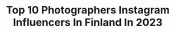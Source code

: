 ---
title: Top 10 Photographers Instagram Influencers In Finland In 2023
description: >-
  Find top photographers Instagram influencers in Finland in 2023. Most popular hashtags: #finland #nature #landscape.
platform: Instagram
hits: 80
text_top: See the top-rated Instagram accounts on inBeat.
text_bottom: Our database has 80 Instagram influencers like this in Finland for you to work with.
profiles:
  - username: "obelixy"
    fullname: >-
      Nikolaos Haaponiemi
    bio: >-
      Helsinki, Based Photographer I shoot film @filmbyobelixy Infobelixy@gmail.com
    location: "Finland"
    followers: 33063
    engagement: 505
    commentsToLikes: 0.068954
    id: ck0tznjgdr1920i194dgdi34o
    verified: false
    hashtags: "#thisweekoninstagram, #discoverer, #visithelsinki, #visualgrams"
  - username: "jerianie"
    fullname: >-
      jerianie // on hiatus
    bio: >-
      🍂 Photographer and artist loving nature and quiet living. 🌾 Don’t use my photos without permission.
    location: "Finland"
    followers: 272062
    engagement: 760
    commentsToLikes: 0.008061
    id: ck0txmro6jo1g0i19k4rof9xj
    verified: false
    hashtags: "#linenclothing, #vintageinspired, #witchyvibes, #adventurevisuals"
  - username: "pasisalminen"
    fullname: >-
      Pasi Salminen
    bio: >-
      @canonnordic photographer // 24h photoservice. Studio, Events, portraits, action, you name it and I'll shoot. @viiskaks @eventphoto.fi @retkelleblog
    location: "Finland"
    followers: 6200
    engagement: 555
    commentsToLikes: 0.047206
    id: ck55labw014s20i11j29ltdab
    verified: false
    hashtags: "#behindtheshutters, #liveforthestory, #snowboarding, #canonnordic"
  - username: "lennu37"
    fullname: >-
      Lennu Petrell
    bio: >-
      Pro hockey player 🏒 Amateur photographer 📸 My photos: @lenn.artistic TikTok & Twitter: lennu37
    location: "Finland"
    followers: 9786
    engagement: 1066
    commentsToLikes: 0.033877
    id: ckaovrn8x5uye0i78dds2jfb7
    verified: false
    hashtags: "#linnut, #landscape, #suomenluonto, #naturelovers"
  - username: "taussi_"
    fullname: >-
      T A U S S I
    bio: >-
      Photographer & Visual artist
    location: "Finland"
    followers: 24990
    engagement: 447
    commentsToLikes: 0.039477
    id: ck5zvmkoz4iqh0i14qi9ws908
    verified: false
    hashtags: "#muah, #capricorn, #someveteraani, #scorpioseason"
  - username: "paperplanesj"
    fullname: >-
      J U U L I   R Ö N K Ä
    bio: >-
      PHOTOGRAPHER & Digital creator Located Helsinki, Finland • contact • via email or DM
    location: "Finland"
    followers: 16696
    engagement: 484
    commentsToLikes: 0.015603
    id: ck139zvk3nxdp0i1948i1qxbj
    verified: false
    hashtags: "#ellosfeatured, #elloshome, #iamlibre, #paris"
  - username: "kristinasuzi"
    fullname: >-
      𝘒𝘳𝘪𝘴𝘵𝘪𝘯𝘢 𝘚𝘶𝘻𝘪
    bio: >-
      ▫International photographer | based in Finland ▫Among TOP-35 photographers by 35AWARDS (2019) ▫️PRESETS, PRICES ⤵️
    location: "Finland"
    followers: 10205
    engagement: 308
    commentsToLikes: 0.039050
    id: ck5pxwv5zt9dn0i11c8u4fsoa
    verified: false
    hashtags: "#photoedit, #photoideas, #posing, #studiophotoshoot"
  - username: "helaviator"
    fullname: >-
      © Otto
    bio: >-
      17-year-old photographer from Helsinki, Finland with a big passion for aviation. - All content is my own. #teamnikon
    location: "Finland"
    followers: 2478
    engagement: 2218
    commentsToLikes: 0.196638
    id: ck5q3tliimckh0i11vgf5pdr9
    verified: false
    hashtags: "#airplanes, #planespotter, #efhkspotting, #a350"
  - username: "natalipopova.photography"
    fullname: >-
      P  O  P  O  V  A
    bio: >-
      photographer / graf. designer / illustrator📍Helsinki @natalipopova.design @natalipopova.stories
    location: "Finland"
    followers: 41952
    engagement: 99
    commentsToLikes: 0.025041
    id: ck0uc69sog74k0i19ypdv0exk
    verified: false
    hashtags: "#fineartportrait, #composting, #summer, #magicalphotos"
  - username: "joonaspoytaniemi"
    fullname: >-
      Joonas Pöytäniemi
    bio: >-
      🇫🇮Photographer from Helsinki area 📷Helsinki Design School 2019-2020 📸Canon 📩Contact: joonas.poytaniemi@gmail.com
    location: "Finland"
    followers: 6173
    engagement: 551
    commentsToLikes: 0.025611
    id: ck0uak0necgig0i19lgizrii0
    verified: false
    hashtags: "#portraitsofficial, #discoverfinland, #portraitsoffinland, #studiokuvaus"
---